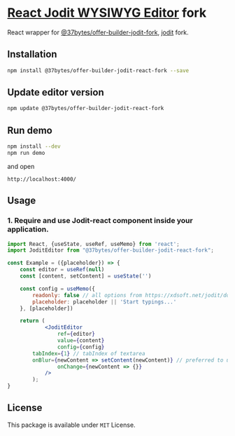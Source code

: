 # [React Jodit WYSIWYG Editor](https://github.com/jodit/jodit-react) fork

React wrapper for [@37bytes/offer-builder-jodit-fork](https://github.com/37bytes/jodit/tree/offer-builder-jodit-fork), [jodit](https://xdsoft.net/jodit/) fork.

## Installation

```bash
npm install @37bytes/offer-builder-jodit-react-fork --save
```

## Update editor version
```bash
npm update @37bytes/offer-builder-jodit-react-fork
```

## Run demo
```bash
npm install --dev
npm run demo
```

and open
```
http://localhost:4000/
```

## Usage

### 1. Require and use Jodit-react component inside your application.

```jsx
import React, {useState, useRef, useMemo} from 'react';
import JoditEditor from "@37bytes/offer-builder-jodit-react-fork";

const Example = ({placeholder}) => {
	const editor = useRef(null)
	const [content, setContent] = useState('')

	const config = useMemo({
		readonly: false // all options from https://xdsoft.net/jodit/doc/,
		placeholder: placeholder || 'Start typings...'
	}, [placeholder])

	return (
            <JoditEditor
            	ref={editor}
                value={content}
                config={config}
		tabIndex={1} // tabIndex of textarea
		onBlur={newContent => setContent(newContent)} // preferred to use only this option to update the content for performance reasons
                onChange={newContent => {}}
            />
        );
}
```


License
-----
This package is available under `MIT` License.
